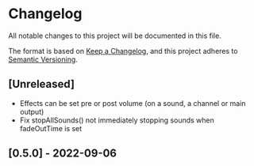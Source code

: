 # Changelog
All notable changes to this project will be documented in this file.

The format is based on [Keep a Changelog](https://keepachangelog.com/en/1.0.0/),
and this project adheres to [Semantic Versioning](https://semver.org/spec/v2.0.0.html).

## [Unreleased]
- Effects can be set pre or post volume (on a sound, a channel or main output)
- Fix stopAllSounds() not immediately stopping sounds when fadeOutTime is set

## [0.5.0] - 2022-09-06
